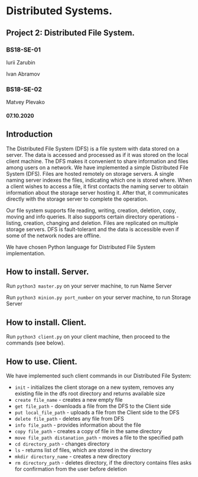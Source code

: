 # Distributed Systems.
## Project 2: Distributed File System.

### BS18-SE-01
Iurii Zarubin

Ivan Abramov
### BS18-SE-02
Matvey Plevako

#### 07.10.2020

## Introduction

The Distributed File System (DFS) is a file system with data stored on a server. The data is accessed and processed as if it was stored on the local client machine.  The DFS makes it convenient to share information and files among users on a network. We have implemented a simple Distributed File System (DFS). Files are hosted remotely on storage servers. A single naming server indexes the files, indicating which one is stored where. When a client wishes to access a file, it first contacts the naming server to obtain information about the storage server hosting it. After that, it communicates directly with the storage server to complete the operation.

Our file system supports file reading, writing, creation, deletion, copy, moving and info queries. It also supports certain directory operations - listing, creation, changing and deletion. Files are replicated on multiple storage servers. DFS is fault-tolerant and the data is accessible even if some of the network nodes are offline.

We have chosen Python language for Distributed File System implementation.

## How to install. Server.

Run `python3 master.py` on your server machine, to run Name Server

Run `python3 minion.py port_number` on your server machine, to run Storage Server

## How to install. Client.

Run `python3 client.py` on your client machine, then proceed to the commands (see below).

## How to use. Client.

We have implemented such client commands in our Distributed File System:
- `init` - initializes the client storage on a new system, removes any existing file in the dfs root directory and returns available size
- `create file_name` - creates a new empty file
- `get file_path` - downloads a file from the DFS to the Client side
- `put local_file_path` - uploads a file from the Client side to the DFS
- `delete file_path` - deletes any file from DFS
- `info file_path` - provides information about the file
- `copy file_path` - creates a copy of file in the same directory
- `move file_path distanation_path` - moves a file to the specified path
- `cd directory_path` - changes directory
- `ls` - returns list of files, which are stored in the directory
- `mkdir directory_name` - creates a new directory
- `rm directory_path` - deletes directory, if the directory contains files asks for confirmation from the user before deletion
